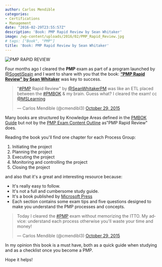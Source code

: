 ```yaml
---
author: Carlos Mendible
categories:
- Certifications
- Management
date: "2016-02-29T23:55:57Z"
description: 'Book: PMP Rapid Review by Sean Whitaker'
image: /wp-content/uploads/2016/02/PMP_Rapid_Review.jpg
# tags: ["Book", "PMP"]
title: 'Book: PMP Rapid Review by Sean Whitaker'
---
```

![PMP RAPID REVIEW](/wp-content/uploads/2016/02/PMP_Rapid_Review.jpg)

Four months ago I cleared the **PMP** exam as part of a program launched by <a href="https://twitter.com/sogetispain" target="_blank">@SogetiSpain</a> and I want to share with you that the book: **<a href="http://www.amazon.com/PMP-Rapid-Review-Sean-Whitaker/dp/0735664404" target="_blank">&#8220;PMP Rapid Review" by Sean Whitaker</a>** was key to success.

<blockquote class="twitter-tweet" data-width="550">
  <p lang="en" dir="ltr">
    "<a href="https://twitter.com/hashtag/PMP?src=hash">#PMP</a> Rapid Review" by <a href="https://twitter.com/SeanWhitakerPM">@SeanWhitakerPM</a> was like an ETL placed between the <a href="https://twitter.com/hashtag/PMBOK?src=hash">#PMBOK</a> & my brain. Guess what? I cleared the exam! cc <a href="https://twitter.com/MSLearning">@MSLearning</a>
  </p>
  
  <p>
    &mdash; Carlos Mendible (@cmendibl3) <a href="https://twitter.com/cmendibl3/status/659813505466527744">October 29, 2015</a>
  </p>
</blockquote>

Many books are structured by Knowledge Areas defined in the <a href="http://www.pmi.org/PMBOK-Guide-and-Standards.aspx" target="_blank">PMBOK Guide</a> but not by the <a href="https://www.google.es/url?sa=t&rct=j&q=&esrc=s&source=web&cd=1&cad=rja&uact=8&ved=0ahUKEwimksiMs6DLAhXFtRoKHRmLDLkQFggcMAA&url=http%3A%2F%2Fwww.pmi.org%2FCertification%2FProject-Management-Professional-PMP%2F~%2Fmedia%2FPDF%2FCertifications%2FPMP_Examination_Content_Outline_Aug.ashx&usg=AFQjCNEkvPM59ySj3WbdutaQtiV30QerWQ&bvm=bv.115339255,d.ZWU" target="_blank">PMP Exam Content Outline</a> as"PMP Rapid Review" does.

Reading the book you'll find one chapter for each Process Group:

1. Initiating the project
2. Planning the project
3. Executing the project
4. Monitoring and controlling the project
5. Closing the project

and also that it's a great and interesting resource because:

* It's really easy to follow.
* It's not a full and cumbersome study guide.
* It's a book published by <a href="https://www.microsoftpressstore.com" target="_blank">Microsoft Press</a>
* Each section contains some exam tips and five questions designed to make you understand the PMP processes and concepts.

<blockquote class="twitter-tweet" data-width="550">
  <p lang="en" dir="ltr">
    Today I cleared the <a href="https://twitter.com/hashtag/PMP?src=hash">#PMP</a> exam without memorizing the ITTO. My advice: understand each process otherwise you'll waste your time and money!
  </p>
  
  <p>
    &mdash; Carlos Mendible  (@cmendibl3) <a href="https://twitter.com/cmendibl3/status/659810766711861248">October 29, 2015</a>
  </p>
</blockquote>


In my opinion this book is a must have, both as a quick guide when studying and as a checklist once you become a PMP.

Hope it helps!